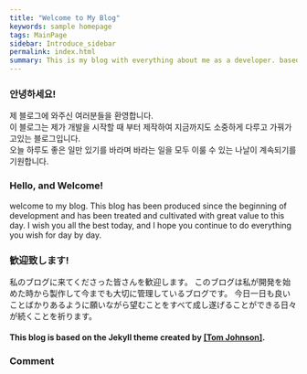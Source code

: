 ```yaml
---
title: "Welcome to My Blog"
keywords: sample homepage
tags: MainPage
sidebar: Introduce_sidebar
permalink: index.html
summary: This is my blog with everything about me as a developer. based on the Jekyll theme.
---
```


### 안녕하세요!

제 블로그에 와주신 여러분들을 환영합니다.  
이 블로그는 제가 개발을 시작할 때 부터 제작하여 지금까지도 소중하게 다루고 가꿔가고있는 블로그입니다.  
오늘 하루도 좋은 일만 있기를 바라며 바라는 일을 모두 이룰 수 있는 나날이 계속되기를 기원합니다.

### Hello, and Welcome!

welcome to my blog.
This blog has been produced since the beginning of development and has been treated and cultivated with great value to this day.
I wish you all the best today, and I hope you continue to do everything you wish for day by day.

### 歓迎致します!

私のブログに来てくださった皆さんを歓迎します。
このブログは私が開発を始めた時から製作して今までも大切に管理しているブログです。
今日一日も良いことばかりあるように願いながら望むことをすべて成し遂げることができる日々が続くことを祈ります。

#### This blog is based on the Jekyll theme created by [[Tom Johnson]](https://idratherbewriting.com/category-jekyll/).

### Comment
<script src="https://utteranc.es/client.js"
        repo="Jsj0per.github.io"
        issue-term="title"
        theme="github-light"
        crossorigin="anonymous"
        async>
</script>  
        
        
        
        

